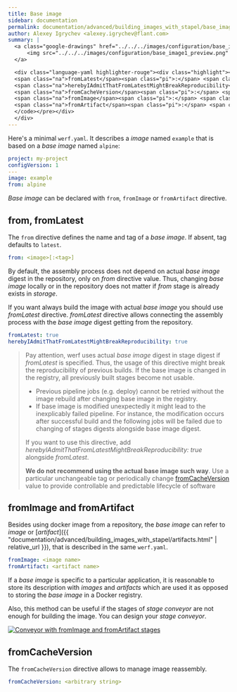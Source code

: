 ```yaml
---
title: Base image
sidebar: documentation
permalink: documentation/advanced/building_images_with_stapel/base_image.html
author: Alexey Igrychev <alexey.igrychev@flant.com>
summary: |
  <a class="google-drawings" href="../../../images/configuration/base_image1.png" data-featherlight="image">
      <img src="../../../images/configuration/base_image1_preview.png" alt="Base image">
  </a>

  <div class="language-yaml highlighter-rouge"><div class="highlight"><pre class="highlight"><code><span class="na">from</span><span class="pi">:</span> <span class="s">&lt;image[:&lt;tag&gt;]&gt;</span>
  <span class="na">fromLatest</span><span class="pi">:</span> <span class="s">&lt;bool&gt;</span>
  <span class="na">herebyIAdmitThatFromLatestMightBreakReproducibility</span><span class="pi">:</span> <span class="s">&lt;bool&gt;</span>
  <span class="na">fromCacheVersion</span><span class="pi">:</span> <span class="s">&lt;arbitrary string&gt;</span>
  <span class="na">fromImage</span><span class="pi">:</span> <span class="s">&lt;image name&gt;</span>
  <span class="na">fromArtifact</span><span class="pi">:</span> <span class="s">&lt;artifact name&gt;</span>
  </code></pre></div>
  </div>
---
```


Here's a minimal `werf.yaml`. It describes a _image_ named `example` that is based on a _base image_ named `alpine`:

```yaml
project: my-project
configVersion: 1
---
image: example
from: alpine
```

_Base image_ can be declared with `from`, `fromImage` or `fromArtifact` directive.

## from, fromLatest

The `from` directive defines the name and tag of a _base image_. If absent, tag defaults to `latest`.

```yaml
from: <image>[:<tag>]
```

By default, the assembly process does not depend on actual _base image_ digest in the repository, only on _from_ directive value.
Thus, changing _base image_ locally or in the repository does not matter if _from_ stage is already exists in _storage_.

If you want always build the image with actual _base image_ you should use _fromLatest_ directive.
_fromLatest_ directive allows connecting the assembly process with the _base image_ digest getting from the repository.

```yaml
fromLatest: true
herebyIAdmitThatFromLatestMightBreakReproducibility: true
```

> Pay attention, werf uses actual _base image_ digest in stage digest if _fromLatest_ is specified. Thus, the usage of this directive might break the reproducibility of previous builds. If the base image is changed in the registry, all previously built stages become not usable.
>
> * Previous pipeline jobs (e.g. deploy) cannot be retried without the image rebuild after changing base image in the registry.
> * If base image is modified unexpectedly it might lead to the inexplicably failed pipeline. For instance, the modification occurs after successful build and the following jobs will be failed due to changing of stages digests alongside base image digest.
>
> If you want to use this directive, add _herebyIAdmitThatFromLatestMightBreakReproducibility: true_ alongside _fromLatest_.
>
> **We do not recommend using the actual base image such way**. Use a particular unchangeable tag or periodically change [fromCacheVersion](#fromcacheversion) value to provide controllable and predictable lifecycle of software       

## fromImage and fromArtifact

Besides using docker image from a repository, the _base image_ can refer to _image_ or [_artifact_]({{ "documentation/advanced/building_images_with_stapel/artifacts.html" | relative_url }}), that is described in the same `werf.yaml`.

```yaml
fromImage: <image name>
fromArtifact: <artifact name>
```

If a _base image_ is specific to a particular application,
it is reasonable to store its description with _images_ and _artifacts_ which are used it as opposed to storing the _base image_ in a Docker registry.

Also, this method can be useful if the stages of _stage conveyor_ are not enough for building the image. You can design your _stage conveyor_.

<a class="google-drawings" href="../../../images/configuration/base_image2.png" data-featherlight="image">
<img src="../../../images/configuration/base_image2_preview.png" alt="Conveyor with fromImage and fromArtifact stages">
</a>

## fromCacheVersion

The `fromCacheVersion` directive allows to manage image reassembly.

```yaml
fromCacheVersion: <arbitrary string>
```
